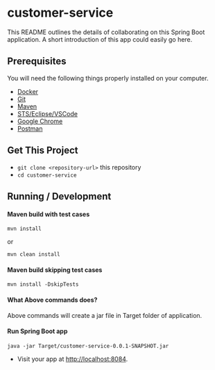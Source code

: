 # customer-service
This README outlines the details of collaborating on this Spring Boot application.
A short introduction of this app could easily go here.

## Prerequisites

You will need the following things properly installed on your computer.
* [Docker]()
* [Git](https://git-scm.com/)
* [Maven]()
* [STS/Eclipse/VSCode]()
* [Google Chrome](https://google.com/chrome/)
* [Postman]()

## Get This Project

* `git clone <repository-url>` this repository
* `cd customer-service`

## Running / Development
#### Maven build with test cases
```
mvn install
```
or
```
mvn clean install
```

#### Maven build skipping test cases
```
mvn install -DskipTests
```

#### What Above commands does?
Above commands will create a jar file in Target folder of application.

#### Run Spring Boot app
```
java -jar Target/customer-service-0.0.1-SNAPSHOT.jar
```

* Visit your app at [http://localhost:8084](http://localhost:8084).
